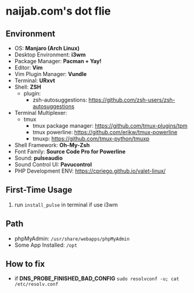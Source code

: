# naijab.com's dot flie

## Environment

- OS: **Manjaro (Arch Linux)**
- Desktop Environment: **i3wm**
- Package Manager: **Pacman + Yay!**
- Editor: **Vim**
- Vim Plugin Manager: **Vundle**
- Terminal: **URxvt**
- Shell: **ZSH**
  - plugin:
    - zsh-autosuggestions: https://github.com/zsh-users/zsh-autosuggestions
- Terminal Multiplexer: 
  - tmux
    - tmux package manager: https://github.com/tmux-plugins/tpm
    - tmux powerline: https://github.com/erikw/tmux-powerline
    - tmuxp: https://github.com/tmux-python/tmuxp 
- Shell Framework: **Oh-My-Zsh**
- Font Family: **Source Code Pro for Powerline**
- Sound: **pulseaudio**
- Sound Control UI: **Pavucontrol**
- PHP Development ENV: https://cpriego.github.io/valet-linux/ 

## First-Time Usage

1. run `install_pulse` in terminal if use i3wm

## Path
- phpMyAdmin: `/usr/share/webapps/phpMyAdmin`
- Some App Installed: `/opt`

## How to fix
- if **DNS_PROBE_FINISHED_BAD_CONFIG** `sudo resolvconf -u; cat /etc/resolv.conf`
